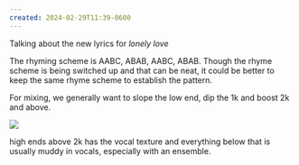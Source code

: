 ```yaml
---
created: 2024-02-29T11:39-0600
---
```


Talking about the new lyrics for _lonely love_

The rhyming scheme is AABC, ABAB, AABC, ABAB. Though the rhyme scheme is being switched up and that can be neat, it could be better to keep the same rhyme scheme to establish the pattern.

For mixing, we generally want to slope the low end, dip the 1k and boost 2k and above.

![](20250511191500.png)

high ends above 2k has the vocal texture and everything below that is usually muddy in vocals, especially with an ensemble.